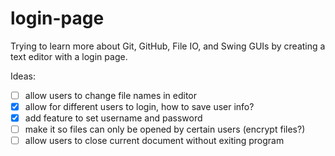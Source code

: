 # login-page
Trying to learn more about Git, GitHub, File IO, and Swing GUIs by creating a text editor with a login page.

Ideas:
- [ ] allow users to change file names in editor
- [X] allow for different users to login, how to save user info?
- [X] add feature to set username and password
- [ ] make it so files can only be opened by certain users (encrypt files?)
- [ ] allow users to close current document without exiting program
